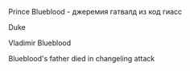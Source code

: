 Prince Blueblood - джеремия гатвалд из код гиасс

Duke

Vladimir Blueblood

Blueblood's father died in changeling attack